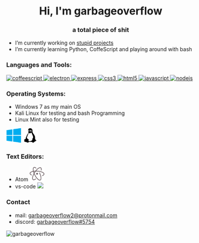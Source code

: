 <h1 align="center">Hi, I'm garbageoverflow</h1>
<h3 align="center">a total piece of shit</h3>

- I’m currently working on [stupid projects](garbageoverflow.github.io/site)
- I’m currently learning Python, CoffeScript and playing around with bash

<h3 align="left">Languages and Tools:</h3>
<p align="left"> <a href="https://coffeescript.org/" target="_blank"> <img src="https://www.vectorlogo.zone/logos/coffeescript/coffeescript-icon.svg" alt="coffeescript" width="40" height="40"/> </a> <a href="https://www.electronjs.org" target="_blank"> <img src="https://devicons.github.io/devicon/devicon.git/icons/electron/electron-original.svg" alt="electron" width="40" height="40"/> </a> <a href="https://expressjs.com" target="_blank"> <img src="https://devicons.github.io/devicon/devicon.git/icons/express/express-original-wordmark.svg" alt="express" width="40" height="40"/> </a> <a href="https://www.w3schools.com/css/" target="_blank"> <img src="https://devicons.github.io/devicon/devicon.git/icons/css3/css3-original-wordmark.svg" alt="css3" width="40" height="40"/> </a> <a href="https://www.w3.org/html/" target="_blank"> <img src="https://devicons.github.io/devicon/devicon.git/icons/html5/html5-original-wordmark.svg" alt="html5" width="40" height="40"/> </a> <a href="https://developer.mozilla.org/en-US/docs/Web/JavaScript" target="_blank"> <img src="https://devicons.github.io/devicon/devicon.git/icons/javascript/javascript-original.svg" alt="javascript" width="40" height="40"/> </a> <a href="https://nodejs.org" target="_blank"> <img src="https://devicons.github.io/devicon/devicon.git/icons/nodejs/nodejs-original-wordmark.svg" alt="nodejs" width="40" height="40"/> </a> </p>

### Operating Systems:
- Windows 7 as my main OS
- Kali Linux for testing and bash Programming
- Linux Mint also for testing
<img src="https://raw.githubusercontent.com/devicons/devicon/40cd6bc89a299dc50ac289f8e3b071d0dff49d9c/icons/windows8/windows8-original.svg" alt="linux" width="40px">
<img src="https://raw.githubusercontent.com/devicons/devicon/40cd6bc89a299dc50ac289f8e3b071d0dff49d9c/icons/linux/linux-plain.svg" alt="linux" width="40px">

### Text Editors:
- Atom <img src="https://raw.githubusercontent.com/devicons/devicon/40cd6bc89a299dc50ac289f8e3b071d0dff49d9c/icons/atom/atom-original.svg" alt="nodejs" width="40" height="40"/>
- vs-code <img src="https://upload.wikimedia.org/wikipedia/commons/thumb/9/9a/Visual_Studio_Code_1.35_icon.svg/1200px-Visual_Studio_Code_1.35_icon.svg.png" width="40">

### Contact
- mail: [garbageoverflow2@protonmail.com](mailto:garbageoverflow2@protonmail.com)
- discord: [garbageoverflow#5754](https://www.discordapp.com/users/690103342411677706)

<p><img align="center" src="https://github-readme-stats.vercel.app/api/top-langs?username=garbageoverflow&show_icons=true&locale=en&layout=compact" alt="garbageoverflow" /></p>
